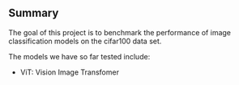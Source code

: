 ## Summary

The goal of this project is to benchmark the performance of image classification models on the cifar100 data set.

The models we have so far tested include:
* ViT: Vision Image Transfomer 